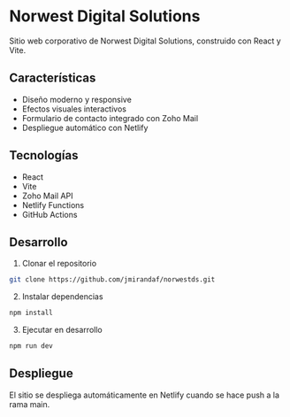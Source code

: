 # Norwest Digital Solutions

Sitio web corporativo de Norwest Digital Solutions, construido con React y Vite.

## Características

- Diseño moderno y responsive
- Efectos visuales interactivos
- Formulario de contacto integrado con Zoho Mail
- Despliegue automático con Netlify

## Tecnologías

- React
- Vite
- Zoho Mail API
- Netlify Functions
- GitHub Actions

## Desarrollo

1. Clonar el repositorio
```bash
git clone https://github.com/jmirandaf/norwestds.git
```

2. Instalar dependencias
```bash
npm install
```

3. Ejecutar en desarrollo
```bash
npm run dev
```

## Despliegue

El sitio se despliega automáticamente en Netlify cuando se hace push a la rama main.
